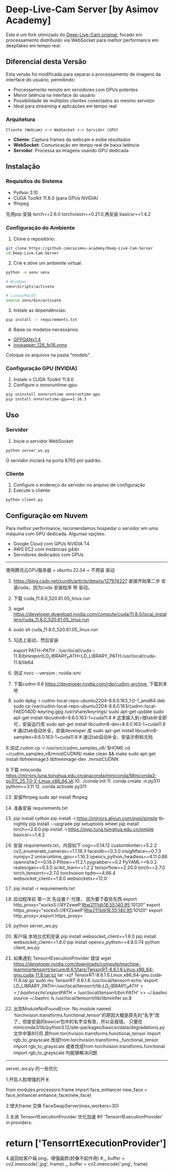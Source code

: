 # Deep-Live-Cam Server [by Asimov Academy]

Este é um fork otimizado do [Deep-Live-Cam original](https://github.com/hacksider/Deep-Live-Cam), focado em processamento distribuído via WebSocket para melhor performance em deepfakes em tempo real.

## Diferencial desta Versão

Esta versão foi modificada para separar o processamento de imagens da interface do usuário, permitindo:

- Processamento remoto em servidores com GPUs potentes
- Menor latência na interface do usuário
- Possibilidade de múltiplos clientes conectados ao mesmo servidor
- Ideal para streaming e aplicações em tempo real

### Arquitetura

```
Cliente (Webcam) <-> WebSocket <-> Servidor (GPU) 
```

- **Cliente**: Captura frames da webcam e exibe resultados
- **WebSocket**: Comunicação em tempo real de baixa latência
- **Servidor**: Processa as imagens usando GPU dedicada

## Instalação

### Requisitos do Sistema

- Python 3.10
- CUDA Toolkit 11.8.0 (para GPUs NVIDIA)
- ffmpeg

先用pip 安装 torch==2.6.0 torchvision==0.21.0,再安装 basicsr==1.4.2
### Configuração do Ambiente

1. Clone o repositório:
```bash
git clone https://github.com/asimov-academy/Deep-Live-Cam-Server
cd Deep-Live-Cam-Server
```

2. Crie e ative um ambiente virtual:
```bash
python -m venv venv

# Windows
venv\Scripts\activate

# Linux/MacOS
source venv/bin/activate
```

3. Instale as dependências:
```bash
pip install -r requirements.txt
```

4. Baixe os modelos necessários:
- [GFPGANv1.4](https://huggingface.co/hacksider/deep-live-cam/resolve/main/GFPGANv1.4.pth)
- [inswapper_128_fp16.onnx](https://huggingface.co/hacksider/deep-live-cam/resolve/main/inswapper_128_fp16.onnx)

Coloque os arquivos na pasta "models".

### Configuração GPU (NVIDIA)

1. Instale o CUDA Toolkit 11.8.0
2. Configure o onnxruntime-gpu:
```bash
pip uninstall onnxruntime onnxruntime-gpu
pip install onnxruntime-gpu==1.16.3
```

## Uso

### Servidor

1. Inicie o servidor WebSocket:
```bash
python server_ws.py
```

O servidor iniciará na porta 8765 por padrão.

### Cliente

1. Configure o endereço do servidor no arquivo de configuração
2. Execute o cliente:
```bash
python client.py
```

## Configuração em Nuvem

Para melhor performance, recomendamos hospedar o servidor em uma máquina com GPU dedicada. Algumas opções:

- Google Cloud com GPUs NVIDIA T4
- AWS EC2 com instâncias g4dn
- Servidores dedicados com GPUs



-----------------------------------------------------------------------------------------
使用腾讯云GPU服务器 + ubuntu 22.04 + 不预装 驱动

1. https://blog.csdn.net/xundh/article/details/127974227  直接开始第二步 安装cuda，因为cuda 安装程序 带 驱动。
2. 下载 cuda_11.8.0_520.61.05_linux.run
3. wget https://developer.download.nvidia.com/compute/cuda/11.8.0/local_installers/cuda_11.8.0_520.61.05_linux.run
4. sudo sh cuda_11.8.0_520.61.05_linux.run
5. 勾选上驱动，然后安装
   
   export PATH=$PATH:/usr/local/cuda-11.8/bin
   export LD_LIBRARY_PATH=$LD_LIBRARY_PATH:/usr/local/cuda-11.8/lib64
   
7. 测试 nvcc --version  ;  nvidia-smi


8. 下载cudnn 8.6 https://developer.nvidia.com/rdp/cudnn-archive, 下载到本地
9. sudo dpkg -i cudnn-local-repo-ubuntu2204-8.6.0.163_1.0-1_amd64.deb
sudo cp /var/cudnn-local-repo-ubuntu2204-8.6.0.163/cudnn-local-FAED14DD-keyring.gpg /usr/share/keyrings/
sudo apt-get update
sudo apt-get install libcudnn8=8.6.0.163-1+cuda11.8                 # 这里输入到=按tab补全即可，安装运行库
sudo apt-get install libcudnn8-dev=8.6.0.163-1+cuda11.8          # 通过tab自动补全，安装developer 库
sudo apt-get install libcudnn8-samples=8.6.0.163-1+cuda11.8  # 通过tab自动补全，安装示例和文档


8.测试 cudnn
cp -r /usr/src/cudnn_samples_v8/ $HOME 
cd ~/cudnn_samples_v8/mnistCUDNN/
make clean && make
sudo apt-get install libfreeimage3 libfreeimage-dev
./mnistCUDNN

9.下载 minconda https://mirrors.tuna.tsinghua.edu.cn/anaconda/miniconda/Miniconda3-py311_25.7.0-2-Linux-x86_64.sh
10. ./conda init
11. conda create -n py311 python==3.11
12. conda activate py311

13. 安装ffmpeg sudo apt install ffmpeg

14. 准备安装 requirements.txt
15. pip install cython
    pip install -i https://mirrors.aliyun.com/pypi/simple tb-nightly
    pip install --upgrade pip setuptools wheel
    pip install torch==2.6.0
    pip install -i https://pypi.tuna.tsinghua.edu.cn/simple basicsr==1.4.2

16. 安装 requirements.txt，内容如下
    cog==0.14.12
    customtkinter==5.2.2
    cv2_enumerate_cameras==1.1.18.3
    facexlib==0.3.0
    insightface==0.7.3
    numpy<2
    onnxruntime_gpu==1.16.3
    opencv_python_headless==4.11.0.86
    opennsfw2==0.14.0
    Pillow==11.2.1
    pygrabber==0.2
    PyYAML==6.0.2
    realesrgan==0.3.0
    scikit_learn==1.2.2
    tensorflow==2.20.0
    torch==2.7.0
    torch_tensorrt==2.7.0
    torchvision
    tqdm==4.66.4
    websocket_client==1.8.0
    websockets==12.0

17. pip install -r requirements.txt
18. 启动程序前 第一次 先设置个 代理， 因为要下载些东西
    export http_proxy="socks5://8YZsweP:Rtw2111j@18.55.140.95:10120"
    export https_proxy="socks5://8YZsweP:Rtw2111j@18.55.140.95:10120"
    export http_proxy=;export https_proxy=
20. python server_ws.py


21. 客户端 本地台式机安装
       pip install websocket_client==1.8.0
       pip install websocket_client==1.8.0
       pip install opencv_python==4.8.0.74
    python client_ws.py



22. 如果遇到 TensorrtExecutionProvider 错误
    wget https://developer.nvidia.com/downloads/compute/machine-learning/tensorrt/secure/8.6.1/tars/TensorRT-8.6.1.6.Linux.x86_64-gnu.cuda-11.8.tar.gz
    tar -xzf TensorRT-8.6.1.6.Linux.x86_64-gnu.cuda-11.8.tar.gz
    sudo mv TensorRT-8.6.1.6 /usr/local/tensorrt
    echo 'export LD_LIBRARY_PATH=/usr/local/tensorrt/lib:$LD_LIBRARY_PATH' >> ~/.bashrc
    echo 'export PATH=/usr/local/tensorrt/bin:$PATH' >> ~/.bashrc
    source ~/.bashrc
    ls /usr/local/tensorrt/lib/libnvinfer.so.8

23. 出现ModuleNotFoundError: No module named 'torchvision.transforms.functional_tensor'的原因大概是原先的“名字”改了，但是安装的basicsr包中的名字没有改，所以会报错。
只要在miniconda3/lib/python3.12/site-packages/basicsr/data/degradations.py文件中第8行将
原from torchvision.transforms.functional_tensor import rgb_to_grayscale
改成from torchvision.transforms._functional_tensor import rgb_to_grayscale
或者改成from torchvision.transforms.functional import rgb_to_grayscale
均能够解决问题


-------------------------------------------------
 server_ws.py 的一些优化

1.开启人脸增强的开关

from modules.processors.frame import face_enhancer
new_face = face_enhancer.enhance_face(new_face)

2.增大frame 交换
FaceSwapServer(max_workers=30)


3.关闭 TensorrtExecutionProvider  优化加速
#if 'TensorrtExecutionProvider' in providers:
#    return ['TensorrtExecutionProvider']

4.返回给客户端 png，增强画质(好像不起作用)
#_, buffer = cv2.imencode('.jpg', frame)
_, buffer = cv2.imencode('.png', frame)
